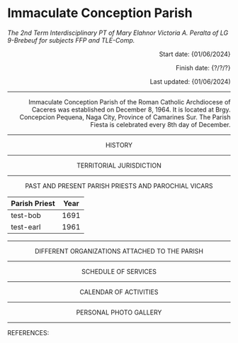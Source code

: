 # **Immaculate Conception Parish**
*The 2nd Term Interdisciplinary PT of Mary Elahnor Victoria A. Peralta of LG 9-Brebeuf for subjects FFP and TLE-Comp.*

<p align="right">
 Start date: {01/06/2024}
</p>
<p align="right">
 Finish date: {?/?/?}
</p>
<p align="right">
 Last updated: {01/06/2024)
</p>

---

<p align="right">
 Immaculate Conception Parish of the Roman Catholic Archdiocese of Caceres was established on December 8, 1964. It is located at Brgy. Concepcion Pequena, Naga City, Province of Camarines Sur. The Parish Fiesta is celebrated every 8th day of December. 
</p>

---
<p align="center">
 HISTORY
</p>


 ---
<p align="center">
 TERRITORIAL JURISDICTION
</p>


---
<p align="center">
 PAST AND PRESENT PARISH PRIESTS AND PAROCHIAL VICARS
</p>

| Parish Priest | Year |
| ---- | ---- |
| test-bob | 1691 |
| test-earl | 1961 |
---
<p align="center">
 DIFFERENT ORGANIZATIONS ATTACHED TO THE PARISH
</p>


---
<p align="center">
 SCHEDULE OF SERVICES
</p>


---
<p align="center">
 CALENDAR OF ACTIVITIES
</p>


---
<p align="center">
 PERSONAL PHOTO GALLERY
</p>


---

REFERENCES: 
